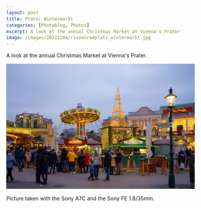 ```yaml
---
layout: post
title: Prater Wintermarkt 
categories: [Photoblog, Photos]
excerpt: A look at the annual Christmas Market at Vienna's Prater
image: /images/20221204/riesenradplatz_wintermarkt.jpg
---
```


A look at the annual Christmas Market at Vienna's Prater. 

![Prater Wintermarkt](../images/20221204/riesenradplatz_wintermarkt.jpg)

Picture taken with the Sony A7C and the Sony FE 1.8/35mm.
